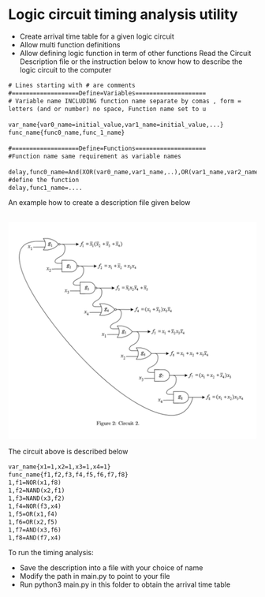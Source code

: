 # Logic circuit timing analysis utility
* Create arrival time table for a given logic circuit
* Allow multi function definitions
* Allow defining logic function in term of other functions
Read the Circuit Description file or the instruction below to know how to describe the logic circuit to the computer <br/>
```
# Lines starting with # are comments
#===================Define=Variables====================
# Variable name INCLUDING function name separate by comas , form = letters (and or number) no space, Function name set to u

var_name{var0_name=initial_value,var1_name=initial_value,...}	
func_name{func0_name,func_1_name}	

#===================Define=Functions====================
#Function name same requirement as variable names

delay,func0_name=And(XOR(var0_name,var1_name,..),OR(var1_name,var2_name))	#define the function
delay,func1_name=....

```
An example how to create a description file given below <br/>
<br/>

![Image description](./ReadMeImg/Test3-4.png)

The circuit above is described below </br>
```
var_name{x1=1,x2=1,x3=1,x4=1}
func_name{f1,f2,f3,f4,f5,f6,f7,f8}
1,f1=NOR(x1,f8)
1,f2=NAND(x2,f1)
1,f3=NAND(x3,f2)
1,f4=NOR(f3,x4)
1,f5=OR(x1,f4)
1,f6=OR(x2,f5)
1,f7=AND(x3,f6)
1,f8=AND(f7,x4)
```
To run the timing analysis:
* Save the description into a file with your choice of name
* Modify the path in main.py to point to your file
* Run python3 main.py in this folder to obtain the arrival time table
